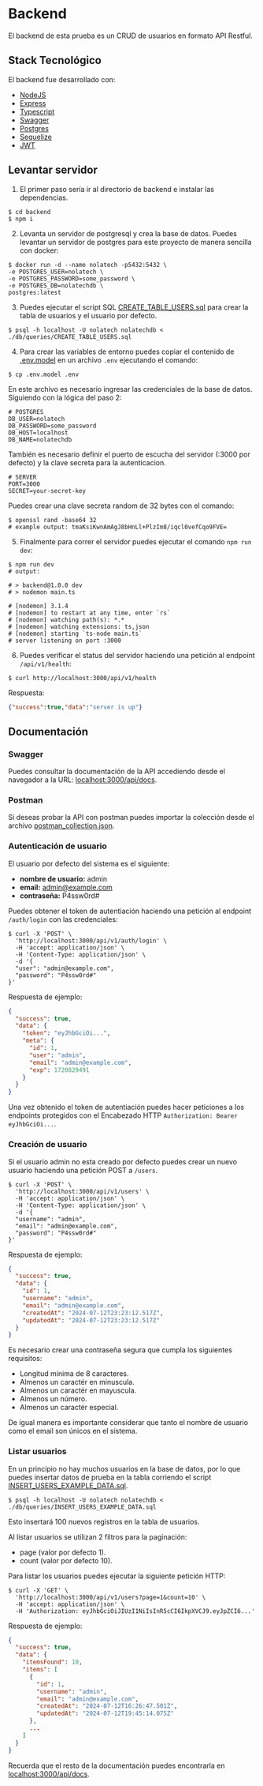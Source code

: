# Backend
El backend de esta prueba es un CRUD de usuarios en formato API Restful.

## Stack Tecnológico
El backend fue desarrollado con:
- [NodeJS](https://nodejs.org/en)
- [Express](https://expressjs.com/es/)
- [Typescript](https://www.typescriptlang.org)
- [Swagger](https://swagger.io)
- [Postgres](https://www.postgresql.org)
- [Sequelize](https://sequelize.org)
- [JWT](https://jwt.io)

## Levantar servidor 

1. El primer paso sería ir al directorio de backend e instalar las dependencias.
```
$ cd backend
$ npm i
```

2. Levanta un servidor de postgresql y crea la base de datos. Puedes levantar un servidor de postgres para este proyecto de manera sencilla con docker:
```shell
$ docker run -d --name nolatech -p5432:5432 \
-e POSTGRES_USER=nolatech \
-e POSTGRES_PASSWORD=some_password \
-e POSTGRES_DB=nolatechdb \
postgres:latest
```

3. Puedes ejecutar el script SQL [CREATE_TABLE_USERS.sql](db/queries/CREATE_TABLE_USERS.sql) para crear la tabla de usuarios y el usuario por defecto.
```shell
$ psql -h localhost -U nolatech nolatechdb < ./db/queries/CREATE_TABLE_USERS.sql
```

4. Para crear las variables de entorno puedes copiar el contenido de [.env.model](.env.model) en un archivo `.env` ejecutando el comando:
```shell
$ cp .env.model .env
```

En este archivo es necesario ingresar las credenciales de la base de datos. Siguiendo con la lógica del paso 2:
```shell
# POSTGRES
DB_USER=nolatech
DB_PASSWORD=some_password
DB_HOST=localhost
DB_NAME=nolatechdb
```

También es necesario definir el puerto de escucha del servidor (:3000 por defecto) y la clave secreta para la autenticacion.
```shell
# SERVER
PORT=3000
SECRET=your-secret-key
```

Puedes crear una clave secreta random de 32 bytes con el comando:
```shell
$ openssl rand -base64 32 
# example output: tmaKsiKwnAmAgJ8bHnLl+PlzIm8/iqcl0vefCqo9FVE=
```

5. Finalmente para correr el servidor puedes ejecutar el comando `npm run dev`:

```shell
$ npm run dev
# output:

# > backend@1.0.0 dev
# > nodemon main.ts

# [nodemon] 3.1.4
# [nodemon] to restart at any time, enter `rs`
# [nodemon] watching path(s): *.*
# [nodemon] watching extensions: ts,json
# [nodemon] starting `ts-node main.ts`
# server listening on port :3000

```

6. Puedes verificar el status del servidor haciendo una petición al endpoint `/api/v1/health`:
```shell
$ curl http://localhost:3000/api/v1/health
```

Respuesta:
```json
{"success":true,"data":"server is up"}
```

## Documentación

### Swagger
Puedes consultar la documentación de la API accediendo desde el navegador a la URL: [localhost:3000/api/docs](http://localhost:3000/api/docs).

### Postman
Si deseas probar la API con postman puedes importar la colección desde el archivo [postman_collection.json](postman_collection.json).

### Autenticación de usuario
El usuario por defecto del sistema es el siguiente:
- __nombre de usuario:__ admin
- __email:__ admin@example.com
- __contraseña:__ P4ssw0rd#

Puedes obtener el token de autentiación haciendo una petición al endpoint `/auth/login` con las credenciales:
```shell
$ curl -X 'POST' \
  'http://localhost:3000/api/v1/auth/login' \
  -H 'accept: application/json' \
  -H 'Content-Type: application/json' \
  -d '{
  "user": "admin@example.com",
  "password": "P4ssw0rd#"
}'
```

Respuesta de ejemplo:
```json
{
  "success": true,
  "data": {
    "token": "eyJhbGciOi...",
    "meta": {
      "id": 1,
      "user": "admin",
      "email": "admin@example.com",
      "exp": 1720829491
    }
  }
}
```

Una vez obtenido el token de autentiación puedes hacer peticiones a los endpoints protegidos con el Encabezado HTTP `Authorization: Bearer eyJhbGciOi...`.

### Creación de usuario
Si el usuario admin no esta creado por defecto puedes crear un nuevo usuario haciendo una petición POST a `/users`.
```shell
$ curl -X 'POST' \
  'http://localhost:3000/api/v1/users' \
  -H 'accept: application/json' \
  -H 'Content-Type: application/json' \
  -d '{
  "username": "admin",
  "email": "admin@example.com",
  "password": "P4ssw0rd#"
}'
```

Respuesta de ejemplo:
```json
{
  "success": true,
  "data": {
    "id": 1,
    "username": "admin",
    "email": "admin@example.com",
    "createdAt": "2024-07-12T23:23:12.517Z",
    "updatedAt": "2024-07-12T23:23:12.517Z"
  }
}
```

Es necesario crear una contraseña segura que cumpla los siguientes requisitos:
- Longitud mínima de 8 caracteres.
- Almenos un caractér en minuscula.
- Almenos un caractér en mayuscula.
- Almenos un número.
- Almenos un caractér especial.

De igual manera es importante considerar que tanto el nombre de usuario como el email son únicos en el sistema.

### Listar usuarios
En un principio no hay muchos usuarios en la base de datos, por lo que puedes insertar datos de prueba en la tabla corriendo el script [INSERT_USERS_EXAMPLE_DATA.sql](db/queries/INSERT_USERS_EXAMPLE_DATA.sql).
```shell
$ psql -h localhost -U nolatech nolatechdb < ./db/queries/INSERT_USERS_EXAMPLE_DATA.sql
```
Esto insertará 100 nuevos registros en la tabla de usuarios.

Al listar usuarios se utilizan 2 filtros para la paginación:
- page  (valor por defecto 1).
- count (valor por defecto 10).

Para listar los usuarios puedes ejecutar la siguiente petición HTTP:
```shell
$ curl -X 'GET' \
  'http://localhost:3000/api/v1/users?page=1&count=10' \
  -H 'accept: application/json' \
  -H 'Authorization: eyJhbGciOiJIUzI1NiIsInR5cCI6IkpXVCJ9.eyJpZCI6...'
```
Respuesta de ejemplo:
```json
{
  "success": true,
  "data": {
    "itemsFound": 10,
    "items": [
      {
        "id": 1,
        "username": "admin",
        "email": "admin@example.com",
        "createdAt": "2024-07-12T16:26:47.501Z",
        "updatedAt": "2024-07-12T19:45:14.075Z"
      },
      ...
    ]
  }
}
```

Recuerda que el resto de la documentación puedes encontrarla en [localhost:3000/api/docs](http://localhost:3000/api/docs).
